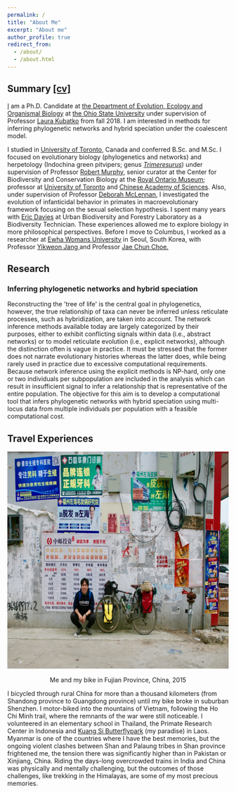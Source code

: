 ```yaml
---
permalink: /
title: "About Me"
excerpt: "About me"
author_profile: true
redirect_from: 
  - /about/
  - /about.html
---
```


## Summary <a href="/cv/KONG_Sungsik_cv.pdf" target="_blank">[cv]</a>

<div>
<p><a href="https://eeob.osu.edu/people/kong.362">I</a> am a Ph.D. Candidate at <a href="https://eeob.osu.edu">the Department of Evolution, Ecology and Organismal Biology</a> at&nbsp;<a href="https://www.osu.edu">the Ohio State University</a> under supervision of Professor&nbsp;<a href="https://www.asc.ohio-state.edu/kubatko.2/">Laura Kubatko</a> from fall 2018. I am interested&nbsp;in methods for inferring phylogenetic networks and hybrid speciation under the coalescent model.</p>
<p>I studied in&nbsp;<a href="https://www.utoronto.ca">University of Toronto</a>, Canada and conferred B.Sc. and M.Sc. I focused on evolutionary biology (phylogenetics and networks) and herpetology (Indochina green pitvipers; genus&nbsp;<i><a href="https://en.wikipedia.org/wiki/Trimeresurus">Trimeresurus</a></i>) under supervision of Professor&nbsp;<a href="http://labs.eeb.utoronto.ca/murphy/Starter.html">Robert Murphy</a>, senior curator at the Center for Biodiversity and Conservation Biology at the <a href="https://www.rom.on.ca/en">Royal Ontario Museum</a>; professor at <a href="https://www.utoronto.ca">University of Toronto</a> and <a href="http://english.cas.cn">Chinese Academy of Sciences</a>. Also, under supervision of Professor <a href="http://www.eeb.utoronto.ca/people/d-faculty/Mclennan.htm">Deborah McLennan</a>, I investigated the evolution of infanticidal behavior in primates in macroevolutionary framework focusing on the sexual selection hypothesis. I spent many years with <a href="http://ericdavies.ca">Eric Davies</a> at Urban Biodiversity and Forestry Laboratory as a Biodiversity Technician. These experiences allowed me to explore biology in more philosophical perspectives. Before I move to Columbus, I worked as a researcher&nbsp;at <a href="http://www.ewha.ac.kr">Ewha Womans University</a> in Seoul, South Korea, with Professor <a href="https://animalcomm.net">Yikweon Jang </a>and Professor <a href="https://mcz.harvard.edu/people/jae-chun-choe">Jae Chun Choe.</a></p>
</div>

## Research 

### Inferring phylogenetic networks and hybrid speciation

Reconstructing the 'tree of life' is the central goal in phylogenetics, however, the true relationship of taxa can never be inferred unless reticulate processes, such as hybridization, are taken into account. The network inference methods available today are largely categorized by their purposes, either to exhibit conflicting signals within data (i.e., abstract networks) or to model reticulate evolution (i.e., explicit networks), although the distinction often is vague in practice. It must be stressed that the former does not narrate evolutionary histories whereas the latter does, while being rarely used in practice due to excessive computational requirements. Because network inference using the explicit methods is NP-hard, only one or two individuals per subpopulation are included in the analysis which can result in insufficient signal to infer a relationship that is representative of the entire population. The objective for this aim is to develop a computational tool that infers phylogenetic networks with hybrid speciation using multi-locus data from multiple individuals per population with a feasible computational cost. 

## Travel Experiences

<center><p align="center">
  <img width="739" height="493" src="/images/img_9822-1.jpg"><figcaption>Me and my bike in Fujian Province, China, 2015</figcaption>
</p></center>

<p>I bicycled through rural China for more than a thousand kilometers (from Shandong province to Guangdong province) until my bike broke in suburban Shenzhen. I motor-biked into the mountains of Vietnam, following the Ho Chi Minh trail, where the remnants of the war were still noticeable. I volunteered in an elementary school in Thailand, the Primate Research Center in Indonesia and <a href="https://www.facebook.com/Laos.Kuang.Si.Butterflypark/">Kuang Si Butterflypark</a>&nbsp;(my paradise) in Laos. Myanmar is one of the countries where I have the best memories, but the ongoing violent clashes between Shan and Palaung tribes in Shan province frightened me, the tension there was significantly higher than in Pakistan or Xinjiang, China. Riding the days-long overcrowded trains in India and China was physically and mentally challenging, but the outcomes of those challenges, like trekking in the Himalayas, are some of my most precious memories.</p>

<p style="text-align:left"><script type="text/javascript" src="//rf.revolvermaps.com/0/0/6.js?i=5f7qb9psyf3&amp;m=2&amp;c=ff0000&amp;cr1=ffffff&amp;f=arial&amp;l=1&amp;s=300" async="async"></script> </p> 
